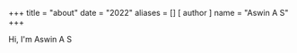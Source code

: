 +++
title = "about"
date = "2022"
aliases = []
[ author ]
  name = "Aswin A S"
+++


Hi, I'm Aswin A S

